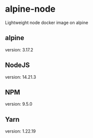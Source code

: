 # alpine-node
Lightweight node docker image on alpine

## alpine
version: 3.17.2

## NodeJS
version: 14.21.3

## NPM
version: 9.5.0

## Yarn
version: 1.22.19
